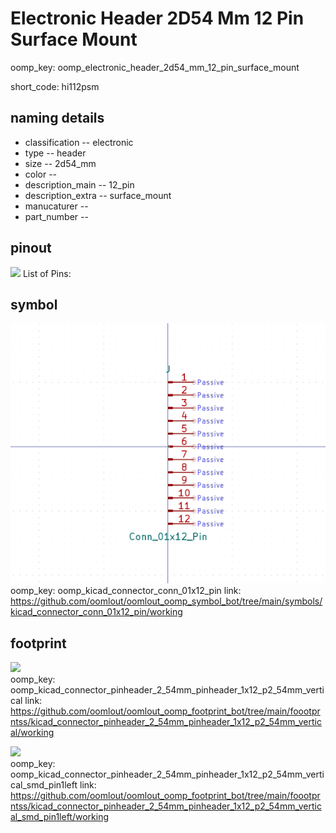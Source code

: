 # Electronic Header 2D54 Mm 12 Pin Surface Mount
oomp_key: oomp_electronic_header_2d54_mm_12_pin_surface_mount  

short_code: hi112psm
## naming details
* classification -- electronic
* type -- header
* size -- 2d54_mm
* color -- 
* description_main -- 12_pin
* description_extra -- surface_mount
* manucaturer -- 
* part_number -- 
## pinout
![](working_pinout_600.png)
List of Pins:

## symbol

![](symbol/0/working/working_600.png)  
oomp_key: oomp_kicad_connector_conn_01x12_pin
link: https://github.com/oomlout/oomlout_oomp_symbol_bot/tree/main/symbols/kicad_connector_conn_01x12_pin/working


## footprint

![](footprint/0/working/working_600.png)  
oomp_key: oomp_kicad_connector_pinheader_2_54mm_pinheader_1x12_p2_54mm_vertical
link: https://github.com/oomlout/oomlout_oomp_footprint_bot/tree/main/foootprntss/kicad_connector_pinheader_2_54mm_pinheader_1x12_p2_54mm_vertical/working

![](footprint/0/working/working_600.png)  
oomp_key: oomp_kicad_connector_pinheader_2_54mm_pinheader_1x12_p2_54mm_vertical_smd_pin1left
link: https://github.com/oomlout/oomlout_oomp_footprint_bot/tree/main/foootprntss/kicad_connector_pinheader_2_54mm_pinheader_1x12_p2_54mm_vertical_smd_pin1left/working
